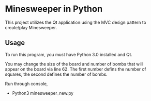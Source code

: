 # Minesweeper in Python

This project utilizes the Qt application using the MVC design pattern to create/play Minesweeper.

## Usage

To run this program, you must have Python 3.0 installed and Qt. 

You may change the size of the board and number of bombs that will
appear on the board via line 62. The first number defins the number of squares, the second
defines the number of bombs. 

Run through console, 
- Python3 minesweeper_new.py

